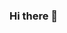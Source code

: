 ### Hi there 👋

<!--
**Stormy110/Stormy110** is a ✨ _special_ ✨ repository because its `README.md` (this file) appears on your GitHub profile.

Here are some ideas to get you started:
My name is Ian Storms and I am an aspiring software developer. 
- 🔭 I’m currently working on ... DigiticalCrafts Coding Bootcamp.
- 🌱 I’m currently learning ... PostgreSQL, React.js and Express.js
- 👯 I’m looking to collaborate on ... anything interesting!
- 📫 How to reach me: ... [email](ianstorms110@yahoo.com) || [linkedin](https://www.linkedin.com/in/ianstorms/)
- 😄 Pronouns: ... He/Him
- ⚡ Fun fact: ... I spent 6 years living and teaching in China. Ni Hao!
-->
